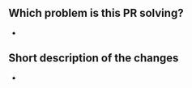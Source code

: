 <!--
Thank you for contributing to the project! 💜
Please make sure to:
- Chat with us first if this is a big change
  - Open a new issue (or comment on an existing one)
  - We want to make sure you don't spend time implementing something we might have to say No to
- Add unit tests
- Mention any relevant issues in the PR description (e.g. "Fixes #123")

Please see our [OSS process document](https://github.com/jirs5/home/blob/main/honeycomb-oss-lifecycle-and-practices.md#) to get an idea of how we operate.
-->

## Which problem is this PR solving?

-

## Short description of the changes

-

